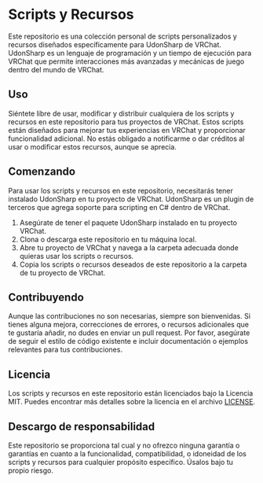 # Scripts y Recursos

Este repositorio es una colección personal de scripts personalizados y recursos diseñados específicamente para UdonSharp de VRChat. UdonSharp es un lenguaje de programación y un tiempo de ejecución para VRChat que permite interacciones más avanzadas y mecánicas de juego dentro del mundo de VRChat.

## Uso

Siéntete libre de usar, modificar y distribuir cualquiera de los scripts y recursos en este repositorio para tus proyectos de VRChat. Estos scripts están diseñados para mejorar tus experiencias en VRChat y proporcionar funcionalidad adicional. No estás obligado a notificarme o dar créditos al usar o modificar estos recursos, aunque se aprecia.

## Comenzando

Para usar los scripts y recursos en este repositorio, necesitarás tener instalado UdonSharp en tu proyecto de VRChat. UdonSharp es un plugin de terceros que agrega soporte para scripting en C# dentro de VRChat.

1. Asegúrate de tener el paquete UdonSharp instalado en tu proyecto VRChat.
2. Clona o descarga este repositorio en tu máquina local.
3. Abre tu proyecto de VRChat y navega a la carpeta adecuada donde quieras usar los scripts o recursos.
4. Copia los scripts o recursos deseados de este repositorio a la carpeta de tu proyecto de VRChat.

## Contribuyendo

Aunque las contribuciones no son necesarias, siempre son bienvenidas. Si tienes alguna mejora, correcciones de errores, o recursos adicionales que te gustaría añadir, no dudes en enviar un pull request. Por favor, asegúrate de seguir el estilo de código existente e incluir documentación o ejemplos relevantes para tus contribuciones.

## Licencia

Los scripts y recursos en este repositorio están licenciados bajo la Licencia MIT. Puedes encontrar más detalles sobre la licencia en el archivo [LICENSE](LICENSE).

## Descargo de responsabilidad

Este repositorio se proporciona tal cual y no ofrezco ninguna garantía o garantías en cuanto a la funcionalidad, compatibilidad, o idoneidad de los scripts y recursos para cualquier propósito específico. Úsalos bajo tu propio riesgo.

